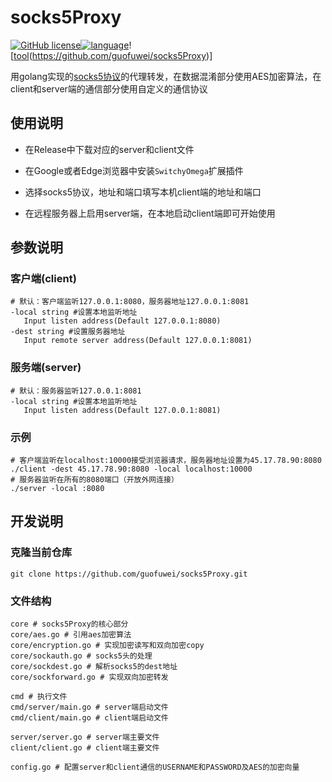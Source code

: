 # socks5Proxy

[![GitHub license](https://img.shields.io/github/license/guofuwei/socks5proxy)](https://github.com/guofuwei/socks5Proxy/blob/master/LICENSE)[![language](https://img.shields.io/badge/language-Go-blue.svg)](https://golang.org/)![[tool](https://img.shields.io/badge/tool-proxy-red.svg)(https://github.com/guofuwei/socks5Proxy)]

用golang实现的[socks5协议](./docs/socks5.md)的代理转发，在数据混淆部分使用AES加密算法，在client和server端的通信部分使用自定义的通信协议

## 使用说明

* 在Release中下载对应的server和client文件

* 在Google或者Edge浏览器中安装`SwitchyOmega`扩展插件
* 选择socks5协议，地址和端口填写本机client端的地址和端口
* 在远程服务器上启用server端，在本地启动client端即可开始使用

## 参数说明

### 客户端(client)

```shell
# 默认：客户端监听127.0.0.1:8080，服务器地址127.0.0.1:8081
-local string #设置本地监听地址
   Input listen address(Default 127.0.0.1:8080)
-dest string #设置服务器地址
   Input remote server address(Default 127.0.0.1:8081)
```

### 服务端(server)

```shell
# 默认：服务器监听127.0.0.1:8081
-local string #设置本地监听地址
   Input listen address(Default 127.0.0.1:8081)
```

### 示例

```shell
# 客户端监听在localhost:10000接受浏览器请求，服务器地址设置为45.17.78.90:8080
./client -dest 45.17.78.90:8080 -local localhost:10000
# 服务器监听在所有的8080端口（开放外网连接）
./server -local :8080
```

## 开发说明

### 克隆当前仓库

```shell
git clone https://github.com/guofuwei/socks5Proxy.git
```
### 文件结构

```shell
core # socks5Proxy的核心部分
core/aes.go # 引用aes加密算法
core/encryption.go # 实现加密读写和双向加密copy
core/sockauth.go # socks5头的处理
core/sockdest.go # 解析socks5的dest地址
core/sockforward.go # 实现双向加密转发

cmd # 执行文件
cmd/server/main.go # server端启动文件
cmd/client/main.go # client端启动文件

server/server.go # server端主要文件
client/client.go # client端主要文件

config.go # 配置server和client通信的USERNAME和PASSWORD及AES的加密向量
```



